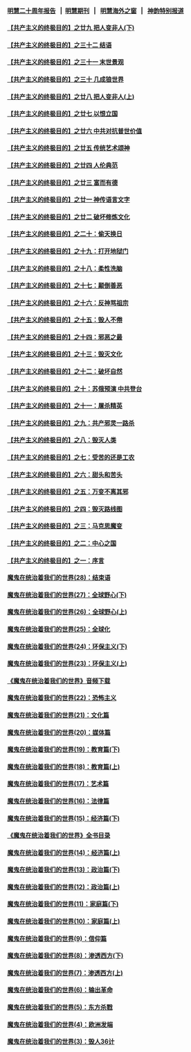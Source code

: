 #### [明慧二十周年报告](https://github.com/gfw-breaker/mh-reports/blob/master/README.md?t=07220341) &nbsp;&nbsp;|&nbsp;&nbsp;[明慧期刊](https://github.com/gfw-breaker/mh-qikan) &nbsp;&nbsp;|&nbsp;&nbsp; [明慧海外之窗](https://github.com/gfw-breaker/mh-news/blob/master/README.md?t=07220341) &nbsp;&nbsp;|&nbsp;&nbsp; [神韵特别报道](https://github.com/gfw-breaker/mh-news/blob/master/shenyun.md?t=07220341) 

#### [【共产主义的终极目的】之廿九 把人变非人(下)](../pages/nsc422/n11344140.md?t=07220341) 

#### [【共产主义的终极目的】之三十二 结语](../pages/nsc422/n11360535.md?t=07220341) 

#### [【共产主义的终极目的】之三十一 末世景观](../pages/nsc422/n11351129.md?t=07220341) 

#### [【共产主义的终极目的】之三十 几成狼世界](../pages/nsc422/n11348280.md?t=07220341) 

#### [【共产主义的终极目的】之廿八 把人变非人(上)](../pages/nsc422/n11340492.md?t=07220341) 

#### [【共产主义的终极目的】之廿七 以恨立国](../pages/nsc422/n11336944.md?t=07220341) 

#### [【共产主义的终极目的】之廿六 中共对抗普世价值](../pages/nsc422/n11324785.md?t=07220341) 

#### [【共产主义的终极目的】之廿五 传统艺术颂神](../pages/nsc422/n11296396.md?t=07220341) 

#### [【共产主义的终极目的】之廿四 人伦典范](../pages/nsc422/n11296397.md?t=07220341) 

#### [【共产主义的终极目的】之廿三 富而有德](../pages/nsc422/n11283598.md?t=07220341) 

#### [【共产主义的终极目的】之廿一 神传语言文字](../pages/nsc422/n11263265.md?t=07220341) 

#### [【共产主义的终极目的】之廿二 破坏修炼文化](../pages/nsc422/n11245728.md?t=07220341) 

#### [【共产主义的终极目的】之二十：偷天换日](../pages/nsc422/n11238846.md?t=07220341) 

#### [【共产主义的终极目的】之十九：打开地狱门](../pages/nsc422/n11206376.md?t=07220341) 

#### [【共产主义的终极目的】之十八：柔性洗脑](../pages/nsc422/n11199994.md?t=07220341) 

#### [【共产主义的终极目的】之十七：颠倒善恶](../pages/nsc422/n11179782.md?t=07220341) 

#### [【共产主义的终极目的】之十六：反神骂祖宗](../pages/nsc422/n11166798.md?t=07220341) 

#### [【共产主义的终极目的】之十五：毁人不倦](../pages/nsc422/n11166792.md?t=07220341) 

#### [【共产主义的终极目的】之十四：邪恶之最](../pages/nsc422/n11150249.md?t=07220341) 

#### [【共产主义的终极目的】之十三：毁灭文化](../pages/nsc422/n11135227.md?t=07220341) 

#### [【共产主义的终极目的】之十二：破坏自然](../pages/nsc422/n11135214.md?t=07220341) 

#### [【共产主义的终极目的】之十：苏俄预演 中共登台](../pages/nsc422/n11118424.md?t=07220341) 

#### [【共产主义的终极目的】之十一：屠杀精英](../pages/nsc422/n11118442.md?t=07220341) 

#### [【共产主义的终极目的】之九：共产邪灵一路杀](../pages/nsc422/n11114139.md?t=07220341) 

#### [【共产主义的终极目的】之八：毁灭人类](../pages/nsc422/n11108503.md?t=07220341) 

#### [【共产主义的终极目的】之七：受苦的还是工农](../pages/nsc422/n11101809.md?t=07220341) 

#### [【共产主义的终极目的】之六：甜头和苦头](../pages/nsc422/n11096971.md?t=07220341) 

#### [【共产主义的终极目的】之五：万变不离其邪](../pages/nsc422/n11091285.md?t=07220341) 

#### [【共产主义的终极目的】之四：毁灭路线图](../pages/nsc422/n11086284.md?t=07220341) 

#### [【共产主义的终极目的】之三：马克思魔变](../pages/nsc422/n11061941.md?t=07220341) 

#### [【共产主义的终极目的】之二：中心之国](../pages/nsc422/n11047728.md?t=07220341) 

#### [【共产主义的终极目的】之一：序言](../pages/nsc422/n11086077.md?t=07220341) 

#### [魔鬼在统治着我们的世界(28)：结束语](../pages/nsc422/n10936246.md?t=07220341) 

#### [魔鬼在统治着我们的世界(27)：全球野心(下)](../pages/nsc422/n10928319.md?t=07220341) 

#### [魔鬼在统治着我们的世界(26)：全球野心(上)](../pages/nsc422/n10900318.md?t=07220341) 

#### [魔鬼在统治着我们的世界(25)：全球化](../pages/nsc422/n10788205.md?t=07220341) 

#### [魔鬼在统治着我们的世界(24)：环保主义(下)](../pages/nsc422/n10695307.md?t=07220341) 

#### [魔鬼在统治着我们的世界(23)：环保主义(上)](../pages/nsc422/n10688613.md?t=07220341) 

#### [《魔鬼在统治着我们的世界》音频下载](../pages/nsc422/n10635553.md?t=07220341) 

#### [魔鬼在统治着我们的世界(22)：恐怖主义](../pages/nsc422/n10614727.md?t=07220341) 

#### [魔鬼在统治着我们的世界(21)：文化篇](../pages/nsc422/n10597706.md?t=07220341) 

#### [魔鬼在统治着我们的世界(20)：媒体篇](../pages/nsc422/n10586579.md?t=07220341) 

#### [魔鬼在统治着我们的世界(19)：教育篇(下)](../pages/nsc422/n10564808.md?t=07220341) 

#### [魔鬼在统治着我们的世界(18)：教育篇(上)](../pages/nsc422/n10526970.md?t=07220341) 

#### [魔鬼在统治着我们的世界(17)：艺术篇](../pages/nsc422/n10499093.md?t=07220341) 

#### [魔鬼在统治着我们的世界(16)：法律篇](../pages/nsc422/n10485969.md?t=07220341) 

#### [魔鬼在统治着我们的世界(15)：经济篇(下)](../pages/nsc422/n10469975.md?t=07220341) 

#### [《魔鬼在统治着我们的世界》全书目录](../pages/nsc422/n10464261.md?t=07220341) 

#### [魔鬼在统治着我们的世界(14)：经济篇(上)](../pages/nsc422/n10457370.md?t=07220341) 

#### [魔鬼在统治着我们的世界(13)：政治篇(下)](../pages/nsc422/n10448270.md?t=07220341) 

#### [魔鬼在统治着我们的世界(12)：政治篇(上)](../pages/nsc422/n10444576.md?t=07220341) 

#### [魔鬼在统治着我们的世界(11)：家庭篇(下)](../pages/nsc422/n10440961.md?t=07220341) 

#### [魔鬼在统治着我们的世界(10)：家庭篇(上)](../pages/nsc422/n10435448.md?t=07220341) 

#### [魔鬼在统治着我们的世界(9)：信仰篇](../pages/nsc422/n10432159.md?t=07220341) 

#### [魔鬼在统治着我们的世界(8)：渗透西方(下)](../pages/nsc422/n10429603.md?t=07220341) 

#### [魔鬼在统治着我们的世界(7)：渗透西方(上)](../pages/nsc422/n10426013.md?t=07220341) 

#### [魔鬼在统治着我们的世界(6)：输出革命](../pages/nsc422/n10421536.md?t=07220341) 

#### [魔鬼在统治着我们的世界(5)：东方杀戮](../pages/nsc422/n10417707.md?t=07220341) 

#### [魔鬼在统治着我们的世界(4)：欧洲发端](../pages/nsc422/n10414890.md?t=07220341) 

#### [魔鬼在统治着我们的世界(3)：毁人36计](../pages/nsc422/n10411583.md?t=07220341) 

